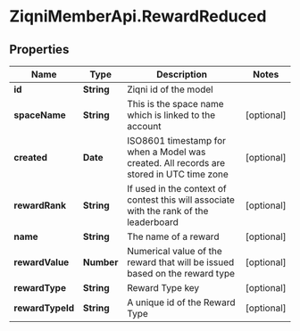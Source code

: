 # ZiqniMemberApi.RewardReduced

## Properties

Name | Type | Description | Notes
------------ | ------------- | ------------- | -------------
**id** | **String** | Ziqni id of the model | 
**spaceName** | **String** | This is the space name which is linked to the account | [optional] 
**created** | **Date** | ISO8601 timestamp for when a Model was created. All records are stored in UTC time zone | [optional] 
**rewardRank** | **String** | If used in the context of contest this will associate with the rank of the leaderboard | [optional] 
**name** | **String** | The name of a reward | [optional] 
**rewardValue** | **Number** | Numerical value of the reward that will be issued based on the reward type | [optional] 
**rewardType** | **String** | Reward Type key | [optional] 
**rewardTypeId** | **String** | A unique id of the Reward Type | [optional] 


